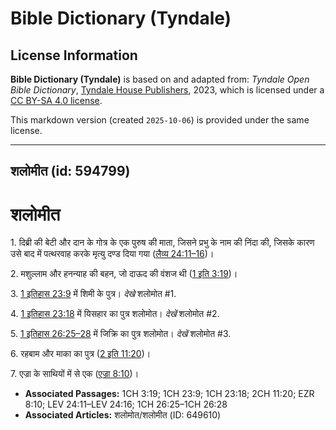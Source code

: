 # Bible Dictionary (Tyndale)

## License Information

**Bible Dictionary (Tyndale)** is based on and adapted from: _Tyndale Open Bible Dictionary_, [Tyndale House Publishers](https://tyndaleopenresources.com/), 2023, which is licensed under a [CC BY-SA 4.0 license](https://creativecommons.org/licenses/by-sa/4.0/legalcode.en).

This markdown version (created `2025-10-06`) is provided under the same license.



--------------------------------

## शलोमीत (id: 594799)

शलोमीत
======

1\. दिब्री की बेटी और दान के गोत्र के एक पुरुष की माता, जिसने प्रभु के नाम की निंदा की, जिसके कारण उसे बाद में पत्थरवाह करके मृत्यु दण्ड दिया गया ([लैव्य 24:11–16](https://ref.ly/Lev24:11-Lev24:16))।

2\. मशुल्लाम और हनन्याह की बहन, जो दाऊद की वंशज थी ([1 इति 3:19](https://ref.ly/1Chr3:19))।

3\. [1 इतिहास 23:9](https://ref.ly/1Chr23:9) में शिमी के पुत्र। *देखे* शलोमोत \#1\.

4\. [1 इतिहास 23:18](https://ref.ly/1Chr23:18) में यिसहार का पुत्र शलोमोत। *देखें*  शलोमोत \#2.

5\. [1 इतिहास 26:25–28](https://ref.ly/1Chr26:25-1Chr26:28) में जिक्रि का पुत्र शलोमोत। *देखें* शलोमोत \#3.

6\. रहबाम और माका का पुत्र ([2 इति 11:20](https://ref.ly/2Chr11:20))।

7\. एज्रा के साथियों में से एक ([एज्रा 8:10](https://ref.ly/Ezra8:10))।

* **Associated Passages:** 1CH 3:19; 1CH 23:9; 1CH 23:18; 2CH 11:20; EZR 8:10; LEV 24:11–LEV 24:16; 1CH 26:25–1CH 26:28
* **Associated Articles:** शलोमोत/शलोमीत (ID: 649610)

